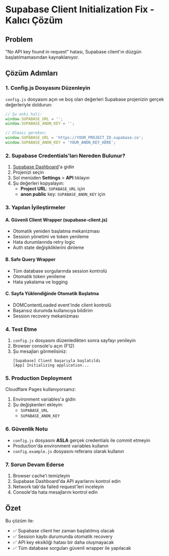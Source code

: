 # Supabase Client Initialization Fix - Kalıcı Çözüm

## Problem
"No API key found in request" hatası, Supabase client'ın düzgün başlatılmamasından kaynaklanıyor.

## Çözüm Adımları

### 1. Config.js Dosyasını Düzenleyin

`config.js` dosyasını açın ve boş olan değerleri Supabase projenizin gerçek değerleriyle doldurun:

```javascript
// Şu anki hali:
window.SUPABASE_URL = '';
window.SUPABASE_ANON_KEY = '';

// Olması gereken:
window.SUPABASE_URL = 'https://YOUR_PROJECT_ID.supabase.co';
window.SUPABASE_ANON_KEY = 'YOUR_ANON_KEY_HERE';
```

### 2. Supabase Credentials'ları Nereden Bulunur?

1. [Supabase Dashboard](https://app.supabase.com)'a gidin
2. Projenizi seçin
3. Sol menüden **Settings** > **API** tıklayın
4. Şu değerleri kopyalayın:
   - **Project URL**: `SUPABASE_URL` için
   - **anon public** key: `SUPABASE_ANON_KEY` için

### 3. Yapılan İyileştirmeler

#### A. Güvenli Client Wrapper (supabase-client.js)
- Otomatik yeniden başlatma mekanizması
- Session yönetimi ve token yenileme
- Hata durumlarında retry logic
- Auth state değişikliklerini dinleme

#### B. Safe Query Wrapper
- Tüm database sorgularında session kontrolü
- Otomatik token yenileme
- Hata yakalama ve logging

#### C. Sayfa Yüklendiğinde Otomatik Başlatma
- DOMContentLoaded event'inde client kontrolü
- Başarısız durumda kullanıcıya bildirim
- Session recovery mekanizması

### 4. Test Etme

1. `config.js` dosyasını düzenledikten sonra sayfayı yenileyin
2. Browser console'u açın (F12)
3. Şu mesajları görmelisiniz:
   ```
   [Supabase] Client başarıyla başlatıldı
   [App] Initializing application...
   ```

### 5. Production Deployment

Cloudflare Pages kullanıyorsanız:
1. Environment variables'a gidin
2. Şu değişkenleri ekleyin:
   - `SUPABASE_URL`
   - `SUPABASE_ANON_KEY`

### 6. Güvenlik Notu

- `config.js` dosyasını **ASLA** gerçek credentials ile commit etmeyin
- Production'da environment variables kullanın
- `config.example.js` dosyasını referans olarak kullanın

### 7. Sorun Devam Ederse

1. Browser cache'i temizleyin
2. Supabase Dashboard'da API ayarlarını kontrol edin
3. Network tab'da failed request'leri inceleyin
4. Console'da hata mesajlarını kontrol edin

## Özet

Bu çözüm ile:
- ✅ Supabase client her zaman başlatılmış olacak
- ✅ Session kaybı durumunda otomatik recovery
- ✅ API key eksikliği hatası bir daha oluşmayacak
- ✅ Tüm database sorguları güvenli wrapper ile yapılacak